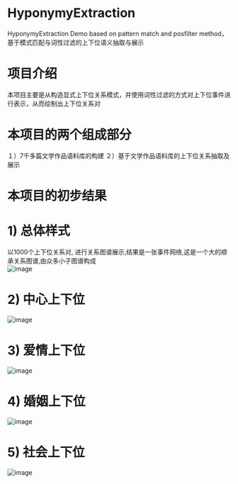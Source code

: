 # HyponymyExtraction
HyponymyExtraction Demo based on pattern match and posfilter method，基于模式匹配与词性过滤的上下位语义抽取与展示
# 项目介绍
本项目主要是从构造显式上下位关系模式，并使用词性过滤的方式对上下位事件进行表示，从而绘制出上下位关系对
# 本项目的两个组成部分
１）7千多篇文学作品语料库的构建
２）基于文学作品语料库的上下位关系抽取及展示
# 本项目的初步结果
# 1) 总体样式
以1000个上下位关系对, 进行关系图谱展示,结果是一张事件网络,这是一个大的顺承关系图谱,由众多小子图谱构成  
![image](https://github.com/liuhuanyong/HyponymyExtraction/blob/master/image/global_show.png)
# 2) 中心上下位
![image](https://github.com/liuhuanyong/HyponymyExtraction/blob/master/image/center.png)
# 3) 爱情上下位
![image](https://github.com/liuhuanyong/HyponymyExtraction/blob/master/image/love.png)
# 4) 婚姻上下位
![image](https://github.com/liuhuanyong/HyponymyExtraction/blob/master/image/marriage.png)
# 5) 社会上下位
![image](https://github.com/liuhuanyong/HyponymyExtraction/blob/master/image/social.png)

